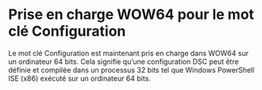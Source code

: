 # Prise en charge WOW64 pour le mot clé Configuration

Le mot clé Configuration est maintenant pris en charge dans WOW64 sur un ordinateur 64 bits. Cela signifie qu’une configuration DSC peut être définie et compilée dans un processus 32 bits tel que Windows PowerShell ISE (x86) exécuté sur un ordinateur 64 bits.
<!--HONumber=Mar16_HO2-->
